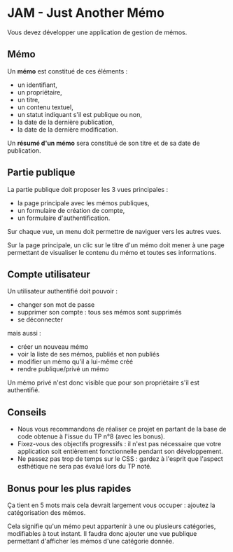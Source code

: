 JAM - Just Another Mémo
=======================

Vous devez développer une application de gestion de mémos.


Mémo
-------

Un **mémo** est constitué de ces éléments :

- un identifiant,
- un propriétaire,
- un titre,
- un contenu textuel,
- un statut indiquant s'il est publique ou non,
- la date de la dernière publication,
- la date de la dernière modification.

Un **résumé d'un mémo** sera constitué de son titre et de sa date de publication.


Partie publique
---------------

La partie publique doit proposer les 3 vues principales :

- la page principale avec les mémos publiques,
- un formulaire de création de compte,
- un formulaire d'authentification.

Sur chaque vue, un menu doit permettre de naviguer vers les autres vues.

Sur la page principale, un clic sur le titre d'un mémo doit mener à une page permettant de visualiser le contenu du mémo et toutes ses informations.


Compte utilisateur
------------------

Un utilisateur authentifié doit pouvoir :

- changer son mot de passe
- supprimer son compte : tous ses mémos sont supprimés
- se déconnecter

mais aussi :

- créer un nouveau mémo
- voir la liste de ses mémos, publiés et non publiés
- modifier un mémo qu'il a lui-même créé
- rendre publique/privé un mémo

Un mémo privé n'est donc visible que pour son propriétaire s'il est authentifié.


Conseils
--------

- Nous vous recommandons de réaliser ce projet en partant de la base de code obtenue à l'issue du TP n°8 (avec les bonus).
- Fixez-vous des objectifs progressifs : il n'est pas nécessaire que votre application soit entièrement fonctionnelle pendant son développement.
- Ne passez pas trop de temps sur le CSS : gardez à l'esprit que l'aspect esthétique ne sera pas évalué lors du TP noté.


Bonus pour les plus rapides
---------------------------

Ça tient en 5 mots mais cela devrait largement vous occuper : ajoutez la catégorisation des mémos.

Cela signifie qu'un mémo peut appartenir à une ou plusieurs catégories, modifiables à tout instant. Il faudra donc ajouter une vue publique permettant d'afficher les mémos d'une catégorie donnée.
